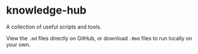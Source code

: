 # knowledge-hub
A collection of useful scripts and tools. 

View the `.md` files directly on GitHub, or download `.Rmd` files to run locally on your own. 
